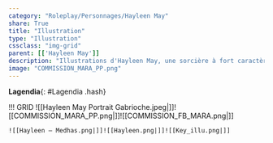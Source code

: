 ```yaml
---
category: "Roleplay/Personnages/Hayleen May"
share: True
title: "Illustration"
type: "Illustration"
cssclass: "img-grid"
parent: [['Hayleen May']]
description: "Illustrations d'Hayleen May, une sorcière à fort caractère !"
image: "COMMISSION_MARA_PP.png"
---
```

**Lagendia**{: #Lagendia .hash}  

!!! GRID
	![[Hayleen May Portrait Gabrioche.jpeg|]]![[COMMISSION_MARA_PP.png|]]![[COMMISSION_FB_MARA.png|]]
	
	![[Hayleen — Medhas.png|]]![[Hayleen.png|]]![[Key_illu.png|]]